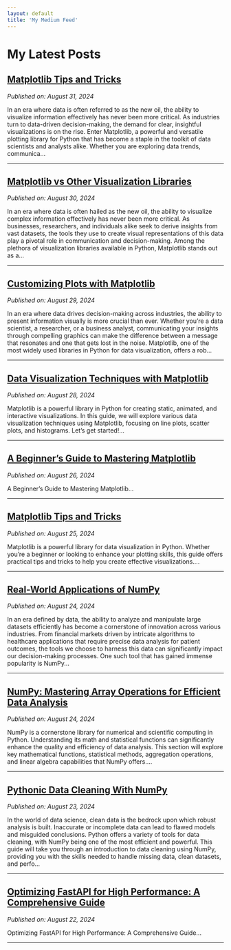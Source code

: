 ```yaml
---
layout: default
title: 'My Medium Feed'
---
```


# My Latest Posts

## [Matplotlib Tips and Tricks](https://tomtalksit.medium.com/matplotlib-tips-and-tricks-db31fb0f86d7?source=rss-cba96b45006f------2)
*Published on: August 31, 2024*

In an era where data is often referred to as the new oil, the ability to visualize information effectively has never been more critical. As industries turn to data-driven decision-making, the demand for clear, insightful visualizations is on the rise. Enter Matplotlib, a powerful and versatile plotting library for Python that has become a staple in the toolkit of data scientists and analysts alike. Whether you are exploring data trends, communica...

---

## [Matplotlib vs Other Visualization Libraries](https://tomtalksit.medium.com/matplotlib-vs-other-visualization-libraries-d9a20bbafb6b?source=rss-cba96b45006f------2)
*Published on: August 30, 2024*

In an era where data is often hailed as the new oil, the ability to visualize complex information effectively has never been more critical. As businesses, researchers, and individuals alike seek to derive insights from vast datasets, the tools they use to create visual representations of this data play a pivotal role in communication and decision-making. Among the plethora of visualization libraries available in Python, Matplotlib stands out as a...

---

## [Customizing Plots with Matplotlib](https://tomtalksit.medium.com/customizing-plots-with-matplotlib-106bdab6fa4b?source=rss-cba96b45006f------2)
*Published on: August 29, 2024*

In an era where data drives decision-making across industries, the ability to present information visually is more crucial than ever. Whether you’re a data scientist, a researcher, or a business analyst, communicating your insights through compelling graphics can make the difference between a message that resonates and one that gets lost in the noise. Matplotlib, one of the most widely used libraries in Python for data visualization, offers a rob...

---

## [Data Visualization Techniques with Matplotlib](https://tomtalksit.medium.com/data-visualization-techniques-with-matplotlib-fa5d1773469b?source=rss-cba96b45006f------2)
*Published on: August 28, 2024*

Matplotlib is a powerful library in Python for creating static, animated, and interactive visualizations. In this guide, we will explore various data visualization techniques using Matplotlib, focusing on line plots, scatter plots, and histograms. Let’s get started!...

---

## [A Beginner’s Guide to Mastering Matplotlib](https://tomtalksit.medium.com/a-beginners-guide-to-mastering-matplotlib-4de5baab9084?source=rss-cba96b45006f------2)
*Published on: August 26, 2024*

A Beginner’s Guide to Mastering Matplotlib...

---

## [Matplotlib Tips and Tricks](https://tomtalksit.medium.com/matplotlib-tips-and-tricks-f1b10458ef74?source=rss-cba96b45006f------2)
*Published on: August 25, 2024*

Matplotlib is a powerful library for data visualization in Python. Whether you’re a beginner or looking to enhance your plotting skills, this guide offers practical tips and tricks to help you create effective visualizations....

---

## [Real-World Applications of NumPy](https://tomtalksit.medium.com/real-world-applications-of-numpy-bdf21b32be4f?source=rss-cba96b45006f------2)
*Published on: August 24, 2024*

In an era defined by data, the ability to analyze and manipulate large datasets efficiently has become a cornerstone of innovation across various industries. From financial markets driven by intricate algorithms to healthcare applications that require precise data analysis for patient outcomes, the tools we choose to harness this data can significantly impact our decision-making processes. One such tool that has gained immense popularity is NumPy...

---

## [NumPy: Mastering Array Operations for Efficient Data Analysis](https://tomtalksit.medium.com/numpy-mastering-array-operations-for-efficient-data-analysis-d47fdbaf9e6f?source=rss-cba96b45006f------2)
*Published on: August 24, 2024*

NumPy is a cornerstone library for numerical and scientific computing in Python. Understanding its math and statistical functions can significantly enhance the quality and efficiency of data analysis. This section will explore key mathematical functions, statistical methods, aggregation operations, and linear algebra capabilities that NumPy offers....

---

## [Pythonic Data Cleaning With NumPy](https://tomtalksit.medium.com/pythonic-data-cleaning-with-numpy-a1f5a8771c09?source=rss-cba96b45006f------2)
*Published on: August 23, 2024*

In the world of data science, clean data is the bedrock upon which robust analysis is built. Inaccurate or incomplete data can lead to flawed models and misguided conclusions. Python offers a variety of tools for data cleaning, with NumPy being one of the most efficient and powerful. This guide will take you through an introduction to data cleaning using NumPy, providing you with the skills needed to handle missing data, clean datasets, and perfo...

---

## [Optimizing FastAPI for High Performance: A Comprehensive Guide](https://tomtalksit.medium.com/optimizing-fastapi-for-high-performance-a-comprehensive-guide-1e08c16924b3?source=rss-cba96b45006f------2)
*Published on: August 22, 2024*

Optimizing FastAPI for High Performance: A Comprehensive Guide...

---

